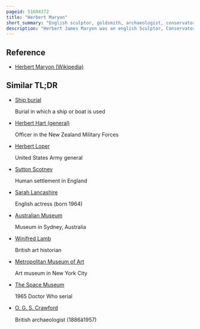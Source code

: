 ```yaml
---
pageid: 51604372
title: "Herbert Maryon"
short_summary: "English sculptor, goldsmith, archaeologist, conservator, author, and authority on ancient metalwork"
description: "Herbert James Maryon was an english Sculptor, Conservator, Goldsmith, Archaeologist and Authority on ancient Metalwork. Maryon practiced and taught Sculpture until retiring in 1939, then worked as a Conservator with the british Museum from 1944 to 1961. He is best known for his Work on the Sutton Hoo ship-burial which led to his Appointment as an Officer of the Order of the british Empire."
---
```


## Reference

- [Herbert Maryon (Wikipedia)](https://en.wikipedia.org/?curid=51604372)

## Similar TL;DR

- [Ship burial](/tldr/en/ship-burial)

  Burial in which a ship or boat is used

- [Herbert Hart (general)](/tldr/en/herbert-hart-general)

  Officer in the New Zealand Military Forces

- [Herbert Loper](/tldr/en/herbert-loper)

  United States Army general

- [Sutton Scotney](/tldr/en/sutton-scotney)

  Human settlement in England

- [Sarah Lancashire](/tldr/en/sarah-lancashire)

  English actress (born 1964)

- [Australian Museum](/tldr/en/australian-museum)

  Museum in Sydney, Australia

- [Winifred Lamb](/tldr/en/winifred-lamb)

  British art historian

- [Metropolitan Museum of Art](/tldr/en/metropolitan-museum-of-art)

  Art museum in New York City

- [The Space Museum](/tldr/en/the-space-museum)

  1965 Doctor Who serial

- [O. G. S. Crawford](/tldr/en/o-g-s-crawford)

  British archaeologist (1886â1957)
